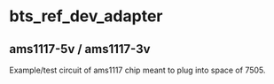 # bts_ref_dev_adapter


## ams1117-5v / ams1117-3v

Example/test circuit of ams1117 chip meant to plug into space of 7505.

##


